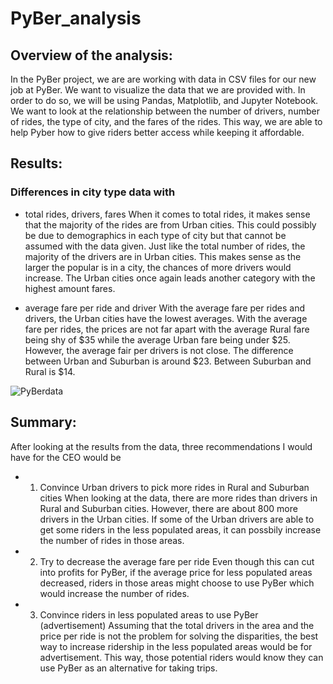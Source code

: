 # PyBer_analysis

## Overview of the analysis:
In the PyBer project, we are are working with data in CSV files for our new job at PyBer. We want to visualize the data that we are provided with. In order to do so, we will be using Pandas, Matplotlib, and Jupyter Notebook. We want to look at the relationship between the number of drivers, number of rides, the type of city, and the fares of the rides. This way, we are able to help Pyber how to give riders better access while keeping it affordable.

## Results:

### Differences in city type data with 
* total rides, drivers, fares
When it comes to total rides, it makes sense that the majority of the rides are from Urban cities. This could possibly be due to demographics in each type of city but that cannot be assumed with the data given. Just like the total number of rides, the majority of the drivers are in Urban cities. This makes sense as the larger the popular is in a city, the chances of more drivers would increase. The Urban cities once again leads another category with the highest amount fares.

* average fare per ride and driver
With the average fare per rides and drivers, the Urban cities have the lowest averages. With the average fare per rides, the prices are not far apart with the average Rural fare being shy of $35 while the average Urban fare being under $25. However, the average fair per drivers is not close. The difference between Urban and Suburban is around $23. Between Suburban and Rural is $14.  

![PyBerdata](https://user-images.githubusercontent.com/109183214/190023848-09c048e9-5714-4fe0-a3c0-467e07c5faee.png)

## Summary:

After looking at the results from the data, three recommendations I would have for the CEO would be
* 1. Convince Urban drivers to pick more rides in Rural and Suburban cities
 When looking at the data, there are more rides than drivers in Rural and Suburban cities. However, there are about 800 more drivers in the Urban cities. If some of the Urban drivers are able to get some riders in the less populated areas, it can possbily increase the number of rides in those areas.

* 2. Try to decrease the average fare per ride
Even though this can cut into profits for PyBer, if the average price for less populated areas decreased, riders in those areas might choose to use PyBer which would increase the number of rides.

* 3. Convince riders in less populated areas to use PyBer (advertisement)
Assuming that the total drivers in the area and the price per ride is not the problem for solving the disparities, the best way to increase ridership in the less populated areas would be for advertisement. This way, those potential riders would know they can use PyBer as an alternative for taking trips.

